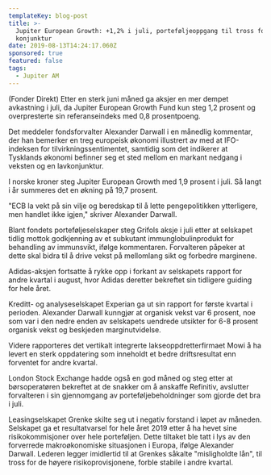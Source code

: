 ```yaml
---
templateKey: blog-post
title: >-
  Jupiter European Growth: +1,2% i juli, porteføljeoppgang til tross for trist
  konjunktur
date: 2019-08-13T14:24:17.060Z
sponsored: true
featured: false
tags:
  - Jupiter AM
---
```

(Fonder Direkt) Etter en sterk juni måned ga aksjer en mer dempet avkastning i juli, da Jupiter European Growth Fund kun steg 1,2 prosent og overpresterte sin referanseindeks med 0,8 prosentpoeng.



Det meddeler fondsforvalter Alexander Darwall i en månedlig kommentar, der han bemerker en treg europeisk økonomi illustrert av med at IFO-indeksen for tilvirkningssentimentet, samtidig som det indikerer at Tysklands økonomi befinner seg et sted mellom en markant nedgang i veksten og en lavkonjunktur.



I norske kroner steg Jupiter European Growth med 1,9 prosent i juli. Så langt i år summeres det en økning på 19,7 prosent.



"ECB la vekt på sin vilje og beredskap til å lette pengepolitikken ytterligere, men handlet ikke igjen," skriver Alexander Darwall.



Blant fondets porteføljeselskaper steg Grifols aksje i juli etter at selskapet tidlig mottok godkjenning av et subkutant immunglobulinprodukt for behandling av immunsvikt, ifølge kommentaren. Forvalteren påpeker at dette skal bidra til å drive vekst på mellomlang sikt og forbedre marginene.



Adidas-aksjen fortsatte å rykke opp i forkant av selskapets rapport for andre kvartal i august, hvor Adidas deretter bekreftet sin tidligere guiding for hele året.



Kreditt- og analyseselskapet Experian ga ut sin rapport for første kvartal i perioden. Alexander Darwall kunngjør at organisk vekst var 6 prosent, noe som var i den nedre enden av selskapets uendrede utsikter for 6-8 prosent organisk vekst og beskjeden marginutvidelse.



Videre rapporteres det vertikalt integrerte lakseoppdretterfirmaet Mowi å ha levert en sterk oppdatering som inneholdt et bedre driftsresultat enn forventet for andre kvartal.



London Stock Exchange hadde også en god måned og steg etter at børsoperatøren bekreftet at de snakker om å anskaffe Refinitiv, avslutter forvalteren i sin gjennomgang av porteføljebeholdninger som gjorde det bra i juli.



Leasingselskapet Grenke skilte seg ut i negativ forstand i løpet av måneden. Selskapet ga et resultatvarsel for hele året 2019 etter å ha hevet sine risikokommisjoner over hele porteføljen. Dette tiltaket ble tatt i lys av den forverrede makroøkonomiske situasjonen i Europa, ifølge Alexander Darwall. Lederen legger imidlertid til at Grenkes såkalte "misligholdte lån", til tross for de høyere risikoprovisjonene, forble stabile i andre kvartal.
